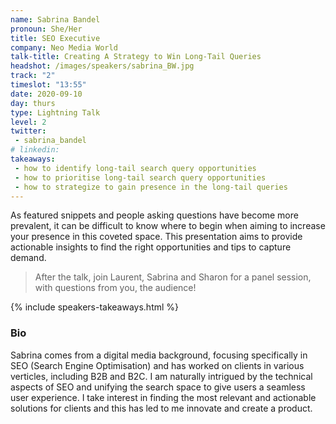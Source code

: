 ```yaml
---
name: Sabrina Bandel
pronoun: She/Her
title: SEO Executive
company: Neo Media World
talk-title: Creating A Strategy to Win Long-Tail Queries
headshot: /images/speakers/sabrina_BW.jpg
track: "2"
timeslot: "13:55"
date: 2020-09-10
day: thurs
type: Lightning Talk
level: 2
twitter:
 - sabrina_bandel 
# linkedin: 
takeaways:
 - how to identify long-tail search query opportunities
 - how to prioritise long-tail search query opportunities
 - how to strategize to gain presence in the long-tail queries
---
```


<p>As featured snippets and people asking questions have become more prevalent, it can be difficult to 
know where to begin when aiming to increase your presence in this coveted space. This presentation aims 
to provide actionable insights to find the right opportunities and tips to capture demand.</p>

<blockquote>After the talk, join Laurent, Sabrina and Sharon for a panel session, with questions from you, the audience!</blockquote> 

{% include speakers-takeaways.html %}

<h3>Bio</h3>
<p>Sabrina comes from a digital media background, focusing specifically in SEO (Search Engine 
Optimisation) and has worked on clients in various verticles, including B2B and B2C. I am naturally 
intrigued by the technical aspects of SEO and unifying the search space to give users a seamless user 
experience. I take interest in finding the most relevant and actionable solutions for clients and this 
has led to me innovate and create a product.</p>